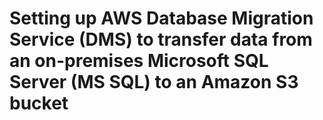 # Setting up AWS Database Migration Service (DMS) to transfer data from an on-premises Microsoft SQL Server (MS SQL) to an Amazon S3 bucket

